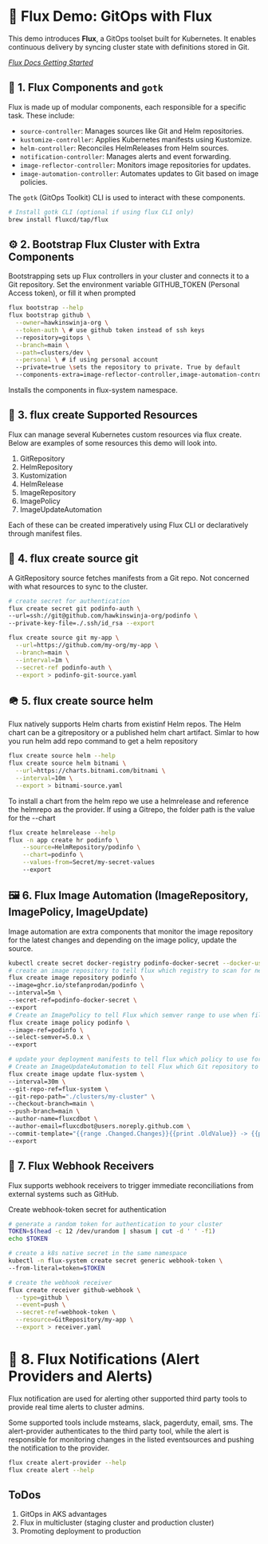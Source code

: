 # 🚀 Flux Demo: GitOps with Flux

This demo introduces **Flux**, a GitOps toolset built for Kubernetes. It enables continuous delivery by syncing cluster state with definitions stored in Git.

*[Flux Docs Getting Started](https://fluxcd.io/flux/get-started/)*

## 🧩 1. Flux Components and `gotk`

Flux is made up of modular components, each responsible for a specific task. These include:

- `source-controller`: Manages sources like Git and Helm repositories.
- `kustomize-controller`: Applies Kubernetes manifests using Kustomize.
- `helm-controller`: Reconciles HelmReleases from Helm sources.
- `notification-controller`: Manages alerts and event forwarding.
- `image-reflector-controller`: Monitors image repositories for updates.
- `image-automation-controller`: Automates updates to Git based on image policies.

The `gotk` (GitOps Toolkit) CLI is used to interact with these components.

```bash
# Install gotk CLI (optional if using flux CLI only)
brew install fluxcd/tap/flux
```

## ⚙️ 2. Bootstrap Flux Cluster with Extra Components
Bootstrapping sets up Flux controllers in your cluster and connects it to a Git repository.
Set the environment variable GITHUB_TOKEN (Personal Access token), or fill it when prompted
```bash
flux bootstrap --help 
flux bootstrap github \
  --owner=hawkinswinja-org \
  --token-auth \ # use github token instead of ssh keys
  --repository=gitops \
  --branch=main \
  --path=clusters/dev \
  --personal \ # if using personal account
  --private=true \sets the repository to private. True by default
  --components-extra=image-reflector-controller,image-automation-controller
```
Installs the components in flux-system namespace.

## 🔧 3. flux create Supported Resources
Flux can manage several Kubernetes custom resources via flux create. Below are examples of some resources this demo will look into.

1. GitRepository
2. HelmRepository
3. Kustomization
4. HelmRelease
5. ImageRepository
6. ImagePolicy
7. ImageUpdateAutomation

Each of these can be created imperatively using Flux CLI or declaratively through manifest files.

## 🧬 4. flux create source git
A GitRepository source fetches manifests from a Git repo. Not concerned with what resources to sync to the cluster.
```bash
# create secret for authentication
flux create secret git podinfo-auth \
--url=ssh://git@github.com/hawkinswinja-org/podinfo \
--private-key-file=./.ssh/id_rsa --export 

flux create source git my-app \
  --url=https://github.com/my-org/my-app \
  --branch=main \
  --interval=1m \
  --secret-ref podinfo-auth \
  --export > podinfo-git-source.yaml
```
## 🪖 5. flux create source helm
Flux natively supports Helm charts from existinf Helm repos. The Helm chart can be a gitrepository or a published helm chart artifact. Simlar to how you run helm add repo command to get a helm repository
```bash
flux create source helm --help
flux create source helm bitnami \
  --url=https://charts.bitnami.com/bitnami \
  --interval=10m \
  --export > bitnami-source.yaml
```
To install a chart from the helm repo we use a helmrelease and reference the helmrepo as the provider. If using a Gitrepo, the folder path is the value for the --chart
```bash
flux create helmrelease --help
flux -n app create hr podinfo \
    --source=HelmRepository/podinfo \
    --chart=podinfo \
    --values-from=Secret/my-secret-values
    --export
```

## 🖼️ 6. Flux Image Automation (ImageRepository, ImagePolicy, ImageUpdate)
Image automation are extra components that monitor the image repository for the latest changes and depending on the image policy, update the source.
```bash
kubectl create secret docker-registry podinfo-docker-secret --docker-username=user --docker-password=password
# create an image repository to tell flux which registry to scan for new tags
flux create image repository podinfo \
--image=ghcr.io/stefanprodan/podinfo \
--interval=5m \
--secret-ref=podinfo-docker-secret \
--export
# Create an ImagePolicy to tell Flux which semver range to use when filtering tags
flux create image policy podinfo \
--image-ref=podinfo \
--select-semver=5.0.x \
--export

# update your deployment manifests to tell flux which policy to use for image update  # {"$imagepolicy": "flux-system:podinfo"}
# Create an ImageUpdateAutomation to tell Flux which Git repository to write image updates to
flux create image update flux-system \
--interval=30m \
--git-repo-ref=flux-system \
--git-repo-path="./clusters/my-cluster" \
--checkout-branch=main \
--push-branch=main \
--author-name=fluxcdbot \
--author-email=fluxcdbot@users.noreply.github.com \
--commit-template="{{range .Changed.Changes}}{{print .OldValue}} -> {{println .NewValue}}{{end}}" \
--export
```

## 📡 7. Flux Webhook Receivers
Flux supports webhook receivers to trigger immediate reconciliations from external systems such as GitHub.

Create webhook-token secret for authentication
```sh
# generate a random token for authentication to your cluster
TOKEN=$(head -c 12 /dev/urandom | shasum | cut -d ' ' -f1)
echo $TOKEN

# create a k8s native secret in the same namespace
kubectl -n flux-system create secret generic webhook-token \
--from-literal=token=$TOKEN

# create the webhook receiver
flux create receiver github-webhook \
  --type=github \
  --event=push \
  --secret-ref=webhook-token \
  --resource=GitRepository/my-app \
  --export > receiver.yaml
```

# 🚨 8. Flux Notifications (Alert Providers and Alerts)
Flux notification are used for alerting other supported third party tools to provide real time alerts to cluster admins.

Some supported tools include msteams, slack, pagerduty, email, sms.
The alert-provider authenticates to the third party tool, while the alert is responsible for monitoring changes in the listed eventsources and pushing the notification to the provider.

```bash
flux create alert-provider --help
flux create alert --help
```

## ToDos
1. GitOps in AKS advantages
2. Flux in multicluster (staging cluster and production cluster)
3. Promoting deployment to production

